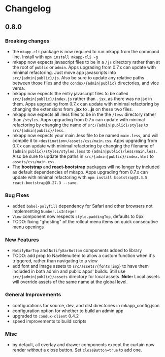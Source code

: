 # Changelog

## 0.8.0

### Breaking changes

- the `mkapp-cli` package is now required to run mkapp from the command line. Install with `npm install mkapp-cli -g`
- mkapp now expects javascript files to be in a `/js` directory rather than at the root of `public` or `admin`. Apps upgrading from 0.7.x can update with minimal refactoring. Just move app javascripts into `src/{admin|public}/js`. Also be sure to update any relative paths between those files and the `condux/{admin|public}` directories, and vice versa.
- mkapp now expects the entry javascript files to be called `src/{admin|public}/index.js` rather than `.jsx`, as there was no jsx in them. Apps upgrading from 0.7.x can update with minimal refactoring by changing the extensions from **.jsx** to .**.js** on these two files.
- mkapp now expects all .less files to be in the the `/less` directory rather than `/styles`. Apps upgrading from 0.7.x can update with minimal refactoring by changing the name of `src/{admin|public}/styles` to `src/{admin|public}/less`.
- mkapp now expects your main .less file to be named `main.less`, and will compile it to `<destination>/assets/css/main.css`. Apps upgrading from 0.7.x can update with minimal refactoring by changing the filename of `{admin|public}/styles/styles.less` to `{admin|public}/less/main.less`. Also be sure to update the paths in `src/{admin|public}/index.html` to `assets/css/main.css`.
- The **bootstrap** and **react-bootstrap** packages will no longer by included as default dependencies of mkapp. Apps upgrading from 0.7.x can update with minimal refactoring with `npm install bootstrap@3.3.5 react-bootstrap@0.27.3 --save`.

### Bug Fixes

- added `babel-polyfill` dependency for Safari and other browsers not implementing `Number.isInteger`
- `View` component now respects `style.paddingTop`, defaults to 0px
- TODO: fixing "ghosting" of the rollout menu items on quick consecutive menu openings

### New Features

- `NotifyBarTop` and `NotifyBarBottom` components added to library
- TODO: add prop to NavMenuItem to allow a custom function when it's triggered, rather than navigating to a view
- add font and image assets to `src/assets/{fonts|img}` to have them included in both admin and public apps' builds. Still use `src/{admin|public}/assets` directory for local assets. **Note:** Local assets will override assets of the same name at the global level.

### General Improvements

- configurations for source, dev, and dist directories in mkapp_config.json
- configuration option for whether to build an admin app
- upgraded to `condux-client` 0.4.2
- speed improvements to build scripts

### Misc

- by default, all overlay and drawer components except the curtain now render *without* a close button. Set `closeButton=true` to add one.
